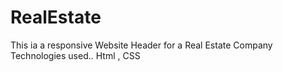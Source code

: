 # RealEstate
 This ia a responsive Website Header for a Real Estate Company Technologies used..  Html , CSS
